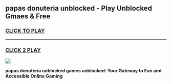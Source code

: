 
## papas donuteria unblocked - Play Unblocked Gmaes & Free
<h3>
<a href="https://news.freeplayer.one?title=papas_donuteria_unblocked&ref=16F">CLICK TO PLAY</a></h3>
<hr>

<h3>
<a href="https://news.freeplayer.one?title=papas_donuteria_unblocked&ref=16F">CLICK 2 PLAY</a>
  
</h3>

<a href="https://news.freeplayer.one?title=papas_donuteria_unblocked&ref=16F/"><img src="https://clearcache.store/games.png"></a>


**papas donuteria unblocked games unblocked: Your Gateway to Fun and Accessible Online Gaming**
